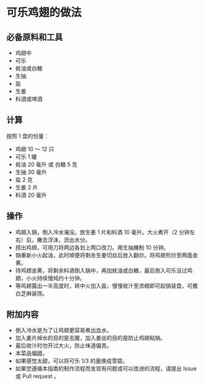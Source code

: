 # 可乐鸡翅的做法

## 必备原料和工具

* 鸡翅中
* 可乐
* 蚝油或白糖
* 生抽
* 盐
* 生姜
* 料酒或啤酒

## 计算

按照 1 盘的份量：

* 鸡翅 10 ～ 12 只
* 可乐 1 罐
* 蚝油 20 毫升 或 白糖 5 克
* 生抽 30 毫升 
* 盐 2 克
* 生姜 2 片
* 料酒 20 毫升

## 操作

* 鸡翅入锅，倒入冷水淹没。放生姜 1 片和料酒 10 毫升。大火煮开（2 分钟左右）后，撇去浮沫，沥出水分。
* 捞出鸡翅，可用刀将两边各划上两口改刀。用生抽腌制 10 分钟。
* 锅重新小火起油，此时顺便将剩余生姜切丝后放入翻炒。将鸡翅煎炒至两面金黄。
* 待鸡翅金黄，将剩余料酒倒入锅中，再加蚝油或白糖，最后倒入可乐没过鸡翅，小火持续慢炖约十分钟。
* 等鸡翅露出一半高度时，转中火加入盐，慢慢收汁至浓稠即可起锅装盘，可撒白芝麻装饰。

## 附加内容

* 倒入冷水是为了让鸡翅更容易煮出血水。
* 加入姜片焯水的目的是去腥，加入姜丝的目的是防止鸡翅粘锅。
* 最后收汁时勿开过大火，防止味道偏苦。
* 本菜品偏甜。
* 如果感觉太甜，可以将可乐 1/3 的量换成雪碧。
* 如果您遵循本指南的制作流程而发现有问题或可以改进的流程，请提出 Issue 或 Pull request 。
